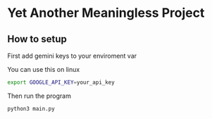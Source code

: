 # Yet Another Meaningless Project

## How to setup

First add gemini keys to your enviroment var 

You can use this on linux

```bash
export GOOGLE_API_KEY=your_api_key 
```

Then run the program

```bash
python3 main.py
```
